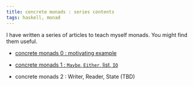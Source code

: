 ```yaml
---
title: concrete monads : series contents
tags: haskell, monad
---
```


I have written a series of articles to teach myself monads.  You might find them useful.

-   [concrete monads 0 : motivating example](https://www.fpcomplete.com/user/haroldcarr/example-of-why-to-use-monads-what-they-can-do)

-   [concrete monads 1 : `Maybe`, `Either`, list, `IO`](http://haroldcarr.com/posts/2013-12-15-concrete-monads-1-maybe-either-list-io.html)

-   concrete monads 2 : Writer, Reader, State (TBD)

